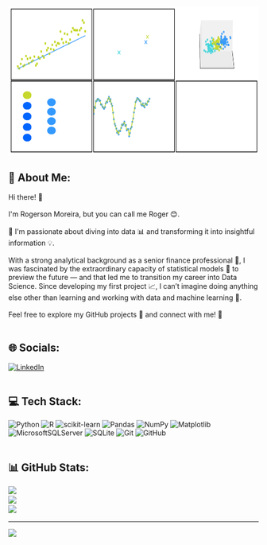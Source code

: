 <p align="center">
<img src="/ml_algorithms_animation3.gif" width="700" height="300" />
</p>

## 💫 About Me:
Hi there! 👋  <br><br>I'm Rogerson Moreira, but you can call me Roger 😊.  <br><br>🤿 I'm passionate about diving into data 📊 and transforming it into insightful information 💡.  <br><br>With a strong analytical background as a senior finance professional 💼, I was fascinated by the extraordinary capacity of statistical models 🔮 to preview the future — and that led me to transition my career into Data Science. Since developing my first project 📈, I can’t imagine doing anything else other than learning and working with data and machine learning 🤖.  <br><br>Feel free to explore my GitHub projects 📂 and connect with me! 🚀<br><br>  

## 🌐 Socials:
[![LinkedIn](https://img.shields.io/badge/LinkedIn-%230077B5.svg?logo=linkedin&logoColor=white)](https://linkedin.com/in/https://www.linkedin.com/in/rogerson-yuri-m-a722b867/) <br><br>

## 💻 Tech Stack:
![Python](https://img.shields.io/badge/python-3670A0?style=flat&logo=python&logoColor=ffdd54) ![R](https://img.shields.io/badge/r-%23276DC3.svg?style=flat&logo=r&logoColor=white) ![scikit-learn](https://img.shields.io/badge/scikit--learn-%23F7931E.svg?style=flat&logo=scikit-learn&logoColor=white) ![Pandas](https://img.shields.io/badge/pandas-%23150458.svg?style=flat&logo=pandas&logoColor=white) ![NumPy](https://img.shields.io/badge/numpy-%23013243.svg?style=flat&logo=numpy&logoColor=white) ![Matplotlib](https://img.shields.io/badge/Matplotlib-%23ffffff.svg?style=flat&logo=Matplotlib&logoColor=black) ![MicrosoftSQLServer](https://img.shields.io/badge/Microsoft%20SQL%20Server-CC2927?style=flat&logo=microsoft%20sql%20server&logoColor=white) ![SQLite](https://img.shields.io/badge/sqlite-%2307405e.svg?style=flat&logo=sqlite&logoColor=white) ![Git](https://img.shields.io/badge/git-%23F05033.svg?style=flat&logo=git&logoColor=white) ![GitHub](https://img.shields.io/badge/github-%23121011.svg?style=flat&logo=github&logoColor=white)<br><br>

## 📊 GitHub Stats:
![](https://github-readme-stats.vercel.app/api?username=yuhmoreira&theme=tokyonight&hide_border=false&include_all_commits=false&count_private=false)<br/>
![](https://nirzak-streak-stats.vercel.app/?user=yuhmoreira&theme=tokyonight&hide_border=false)<br/>
![](https://github-readme-stats.vercel.app/api/top-langs/?username=yuhmoreira&theme=tokyonight&hide_border=false&include_all_commits=false&count_private=false&layout=compact)

---
[![](https://visitcount.itsvg.in/api?id=yuhmoreira&icon=0&color=0)](https://visitcount.itsvg.in)

<!-- Proudly created with GPRM ( https://gprm.itsvg.in ) -->
